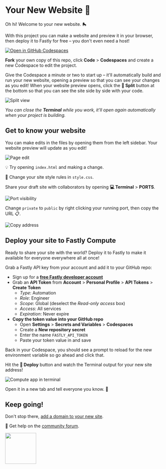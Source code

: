 # Your New Website 🤩

Oh hi! Welcome to your new website. 🛼

With this project you can make a website and preview it in your browser, then deploy it to Fastly for free – you don't even need a host!

[![Open in GitHub Codespaces](https://github.com/codespaces/badge.svg)](https://codespaces.new/SueSmith/hello-website)

**Fork** your own copy of this repo, click **Code** > **Codespaces** and create a new Codespace to edit the project.

Give the Codespace a minute or two to start up – it'll automatically build and run your new website, opening a preview so that you can see your changes as you edit! When your website preview opens, click the **🔎 Split** button at the bottom so that you can see the site side by side with your code.

![Split view](https://github.com/user-attachments/assets/d901f334-a60a-464c-a5c0-b00b385c40b4)

_You can close the **Terminal** while you work, it'll open again automatically when your project is building._

## Get to know your website

You can make edits in the files by opening them from the left sidebar. Your website preview will update as you edit!

![Page edit](https://github.com/user-attachments/assets/dad6fbe2-b40e-4f9d-a00b-c7f59fe11b20)

💡 Try opening `index.html` and making a change.

🎨 Change your site style rules in `style.css`.

Share your draft site with collaborators by opening **💻 Terminal** > **PORTS**. 

![Port visibility](https://github.com/user-attachments/assets/f54f3b1f-725a-45db-8132-049b046061b9)

Change `private` to `public` by right clicking your running port, then copy the URL 📋.

![Copy address](https://github.com/user-attachments/assets/17d848c9-6379-4723-ad2c-f90cc3428b3d)

## Deploy your site to Fastly Compute

Ready to share your site with the world? Deploy it to Fastly to make it available for everyone everywhere all at once!

Grab a Fastly API key from your account and add it to your GitHub repo:

* Sign up for a <strong><a href="https://www.fastly.com/signup/" target="_blank">free Fastly developer account</a></strong>
* Grab an **API Token** from **Account** > **Personal Profile** > **API Tokens** > **Create Token**
  * _Type_: Automation
  * _Role_: Engineer
  * _Scope_: Global (deselect the _Read-only access_ box)
  * _Access_: All services
  * _Expiration_: Never expire
* **Copy the token value into your GitHub repo**
  * Open **Settings** > **Secrets and Variables** > **Codespaces**
  * Create a **New repository secret**
  * Enter the name `FASTLY_API_TOKEN`
  * Paste your token value in and save

Back in your Codespace, you should see a prompt to reload for the new environment variable so go ahead and click that.

Hit the **🚀 Deploy** button and watch the Terminal output for your new site address!

![Compute app in terminal](https://github.com/user-attachments/assets/87b242b0-49e6-4565-a0c0-f959f2f30e8d)

Open it in a new tab and tell everyone you know. 📣

## Keep going! 

Don't stop there, <a href="https://www.fastly.com/documentation/solutions/tutorials/deliver-your-site/#sending-domain-traffic-to-fastly" target="_blank">add a domain to your new site</a>.

🛟 Get help on the <a href="https://community.fastly.com" target="_blank">community forum</a>.

<img src="https://github.com/user-attachments/assets/17a8af4a-100f-416d-a1cf-f84174262138" width="100px"/>
